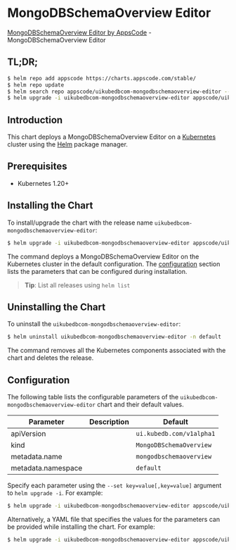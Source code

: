 # MongoDBSchemaOverview Editor

[MongoDBSchemaOverview Editor by AppsCode](https://appscode.com) - MongoDBSchemaOverview Editor

## TL;DR;

```bash
$ helm repo add appscode https://charts.appscode.com/stable/
$ helm repo update
$ helm search repo appscode/uikubedbcom-mongodbschemaoverview-editor --version=v0.21.0
$ helm upgrade -i uikubedbcom-mongodbschemaoverview-editor appscode/uikubedbcom-mongodbschemaoverview-editor -n default --create-namespace --version=v0.21.0
```

## Introduction

This chart deploys a MongoDBSchemaOverview Editor on a [Kubernetes](http://kubernetes.io) cluster using the [Helm](https://helm.sh) package manager.

## Prerequisites

- Kubernetes 1.20+

## Installing the Chart

To install/upgrade the chart with the release name `uikubedbcom-mongodbschemaoverview-editor`:

```bash
$ helm upgrade -i uikubedbcom-mongodbschemaoverview-editor appscode/uikubedbcom-mongodbschemaoverview-editor -n default --create-namespace --version=v0.21.0
```

The command deploys a MongoDBSchemaOverview Editor on the Kubernetes cluster in the default configuration. The [configuration](#configuration) section lists the parameters that can be configured during installation.

> **Tip**: List all releases using `helm list`

## Uninstalling the Chart

To uninstall the `uikubedbcom-mongodbschemaoverview-editor`:

```bash
$ helm uninstall uikubedbcom-mongodbschemaoverview-editor -n default
```

The command removes all the Kubernetes components associated with the chart and deletes the release.

## Configuration

The following table lists the configurable parameters of the `uikubedbcom-mongodbschemaoverview-editor` chart and their default values.

|     Parameter      | Description |               Default               |
|--------------------|-------------|-------------------------------------|
| apiVersion         |             | <code>ui.kubedb.com/v1alpha1</code> |
| kind               |             | <code>MongoDBSchemaOverview</code>  |
| metadata.name      |             | <code>mongodbschemaoverview</code>  |
| metadata.namespace |             | <code>default</code>                |


Specify each parameter using the `--set key=value[,key=value]` argument to `helm upgrade -i`. For example:

```bash
$ helm upgrade -i uikubedbcom-mongodbschemaoverview-editor appscode/uikubedbcom-mongodbschemaoverview-editor -n default --create-namespace --version=v0.21.0 --set apiVersion=ui.kubedb.com/v1alpha1
```

Alternatively, a YAML file that specifies the values for the parameters can be provided while
installing the chart. For example:

```bash
$ helm upgrade -i uikubedbcom-mongodbschemaoverview-editor appscode/uikubedbcom-mongodbschemaoverview-editor -n default --create-namespace --version=v0.21.0 --values values.yaml
```
